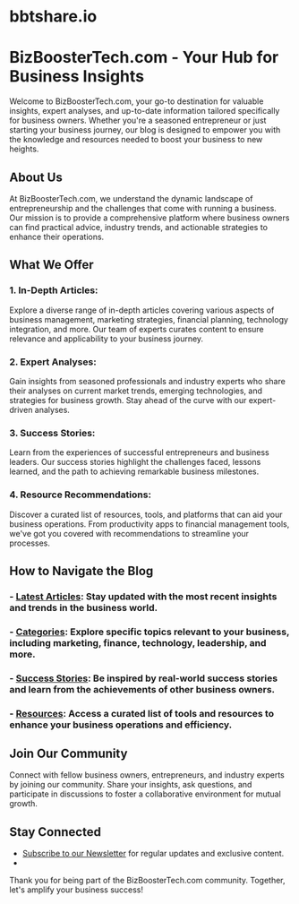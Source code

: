 # bbtshare.io

# BizBoosterTech.com - Your Hub for Business Insights

Welcome to BizBoosterTech.com, your go-to destination for valuable insights, expert analyses, and up-to-date information tailored specifically for business owners. Whether you're a seasoned entrepreneur or just starting your business journey, our blog is designed to empower you with the knowledge and resources needed to boost your business to new heights.

## About Us

At BizBoosterTech.com, we understand the dynamic landscape of entrepreneurship and the challenges that come with running a business. Our mission is to provide a comprehensive platform where business owners can find practical advice, industry trends, and actionable strategies to enhance their operations.

## What We Offer

### 1. **In-Depth Articles:**
Explore a diverse range of in-depth articles covering various aspects of business management, marketing strategies, financial planning, technology integration, and more. Our team of experts curates content to ensure relevance and applicability to your business journey.

### 2. **Expert Analyses:**
Gain insights from seasoned professionals and industry experts who share their analyses on current market trends, emerging technologies, and strategies for business growth. Stay ahead of the curve with our expert-driven analyses.

### 3. **Success Stories:**
Learn from the experiences of successful entrepreneurs and business leaders. Our success stories highlight the challenges faced, lessons learned, and the path to achieving remarkable business milestones.

### 4. **Resource Recommendations:**
Discover a curated list of resources, tools, and platforms that can aid your business operations. From productivity apps to financial management tools, we've got you covered with recommendations to streamline your processes.

## How to Navigate the Blog

### - [Latest Articles](https://bizboostertech.com/blog): Stay updated with the most recent insights and trends in the business world.

### - [Categories](https://bizboostertech.com/cat/business): Explore specific topics relevant to your business, including marketing, finance, technology, leadership, and more.

### - [Success Stories](https://bizboostertech.com/cat/success-stories): Be inspired by real-world success stories and learn from the achievements of other business owners.

### - [Resources](https://bizboostertech.com/blog): Access a curated list of tools and resources to enhance your business operations and efficiency.

## Join Our Community

Connect with fellow business owners, entrepreneurs, and industry experts by joining our community. Share your insights, ask questions, and participate in discussions to foster a collaborative environment for mutual growth.

## Stay Connected

- [Subscribe to our Newsletter](https://bizboostertech.com/) for regular updates and exclusive content.
- 
Thank you for being part of the BizBoosterTech.com community. Together, let's amplify your business success!
